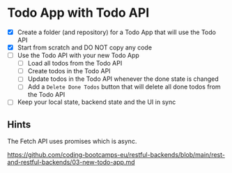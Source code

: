 # Todo App with Todo API

- [x] Create a folder (and repository) for a Todo App that will use the Todo API
- [x] Start from scratch and DO NOT copy any code
- [ ] Use the Todo API with your new Todo App
  - [ ] Load all todos from the Todo API
  - [ ] Create todos in the Todo API
  - [ ] Update todos in the Todo API whenever the done state is changed
  - [ ] Add a `Delete Done Todos` button that will delete all done todos from the Todo API
- [ ] Keep your local state, backend state and the UI in sync

## Hints

The Fetch API uses promises which is async.

https://github.com/coding-bootcamps-eu/restful-backends/blob/main/rest-and-restful-backends/03-new-todo-app.md
